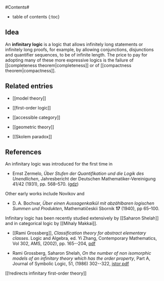 #Contents#
* table of contents
{:toc}

## Idea

An **infinitary logic** is a logic that allows infinitely long statements or infinitely long proofs, for example, by allowing conjunctions, disjunctions and quantifier sequences, to be of infinite length. The price to pay for adopting many of these more expressive logics is the failure of [[completeness theorem|completeness]] or of [[compactness theorem|compactness]].

## Related entries

* [[model theory]]

* [[first-order logic]]

* [[accessible category]]

* [[geometric theory]]

* [[Skolem paradox]]

## References

An infinitary logic was introduced for the first time in 

* Ernst Zermelo, _&#220;ber Stufen der Quantifikation und die Logik des Unendlichen_,  Jahresbericht der Deutschen Mathematiker-Vereinigung 41/42 (1931), pp. 568&#8211;570. ([gdz](http://gdz.sub.uni-goettingen.de/dms/load/img/?PID=PPN37721857X_0041|LOG_0038&physid=PHYS_0395))

Other early works include Novikov and 

* D. A. Bochvar, _&#220;ber einen Aussagenkalk&#252;l mit abz&#228;hlbaren logischen Summen und Produkten_, Mathemati&#269;eskii Sbornik __17__ (1940), pp 65&#8211;100.

Infinitary logic has been recently studied extensively by [[Saharon Shelah]] and in categorical logic by [[Mihaly Makkai]].

* [[Rami Grossberg]], _Classification theory for abstract elementary classes_. Logic and Algebra, ed. Yi Zhang, Contemporary Mathematics, Vol 302, AMS, (2002), pp. 165--204, [pdf](http://www.math.cmu.edu/~rami/Rami-NBilgi.pdf) 

* Rami Grossberg, Saharon Shelah, _On the number of non isomorphic models of an infinitary theory which has the order property_, Part A, Journal of Symbolic Logic, 51, (1986) 302--322, [jstor pdf](http://links.jstor.org/sici?sici=0022-4812%28198606%2951%3A2%3C302%3AOTNONM%3E2.0.CO%3B2-D)

[[!redirects infinitary first-order theory]]